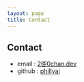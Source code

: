 ```yaml
---
layout: page
title: Contact
---
```


## Contact

- email : [2@0chan.dev](mailto:2@0chan.dev)
- github : [phillyai](https://github.com/phillyai)

